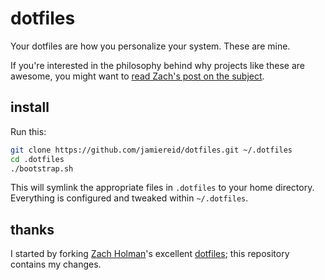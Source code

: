 # dotfiles

Your dotfiles are how you personalize your system. These are mine.

If you're interested in the philosophy behind why projects like these are
awesome, you might want to [read Zach's post on the
subject](http://zachholman.com/2010/08/dotfiles-are-meant-to-be-forked/).

## install

Run this:

```sh
git clone https://github.com/jamiereid/dotfiles.git ~/.dotfiles
cd .dotfiles
./bootstrap.sh
```

This will symlink the appropriate files in `.dotfiles` to your home directory.
Everything is configured and tweaked within `~/.dotfiles`.

## thanks

I started by forking [Zach Holman](http://github.com/holman)'s excellent
[dotfiles](http://github.com/holman/dotfiles); this repository contains my changes.
